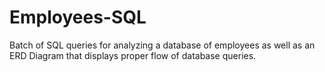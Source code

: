 # Employees-SQL

Batch of SQL queries for analyzing a database of employees as well as an ERD Diagram that displays proper flow of database queries.
